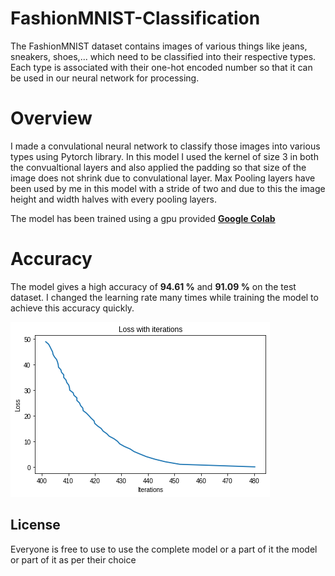 # FashionMNIST-Classification
The FashionMNIST dataset contains images of various things like jeans, sneakers, shoes,... which need to be classified into their respective types. Each type is associated with their one-hot encoded number so that it can be used in our neural network for processing. 

# Overview
I made a convulational neural network to classify those images into various types using Pytorch library. In this model I used the kernel of size 3 in both the convualtional layers and also applied the padding so that size of the image does not shrink due to convulational layer. Max Pooling layers have been used by me in this model with a stride of two and due to this the image height and width halves with every pooling layers.

The model has been trained using a gpu provided [**Google Colab**](https://colab.research.google.com/notebooks/intro.ipynb#recent=true)

# Accuracy 
The model gives a high accuracy of **94.61 %** and **91.09 %** on the test dataset. I changed the learning rate many times while training the model to achieve this accuracy quickly.

![](https://github.com/gandhisamay/FashionMNIST-Classification/blob/main/FashionMNISTloss.png)

## License
Everyone is free to use to use the complete model or a part of it the model or part of it as per their choice

